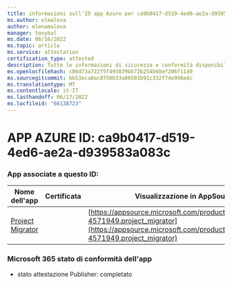 ```yaml
---
title: informazioni sull'ID app Azure per ca9b0417-d519-4ed6-ae2a-d939583a083c
ms.author: elmalova
author: elenamalova
manager: tonybal
ms.date: 06/16/2022
ms.topic: article
ms.service: attestation
certification_type: attested
description: Tutte le informazioni di sicurezza e conformità disponibili per ca9b0417-d519-4ed6-ae2a-d939583a083c.
ms.openlocfilehash: c86d73a722f5f493839bb72b254b68ef206f1149
ms.sourcegitcommit: bb53eca8ac8750b33a86501b91c332f74e998edc
ms.translationtype: MT
ms.contentlocale: it-IT
ms.lasthandoff: 06/17/2022
ms.locfileid: "66138723"
---
```

# <a name="azure-app-id-ca9b0417-d519-4ed6-ae2a-d939583a083c"></a>APP AZURE ID: ca9b0417-d519-4ed6-ae2a-d939583a083c


### <a name="apps-associated-with-this-id"></a>App associate a questo ID:
| **Nome dell'app** | **Certificata** | **Visualizzazione in AppSource** |
|--------------|---------------|-----------------------|
| [Project Migrator](../forward/fluentpro-4571949.project_migrator.md) |  | [https://appsource.microsoft.com/product/office/fluentpro-4571949.project_migrator](https://appsource.microsoft.com/product/office/fluentpro-4571949.project_migrator) |

### <a name="microsoft-365-app-compliance-status"></a>Microsoft 365 stato di conformità dell'app
- stato attestazione Publisher: completato
